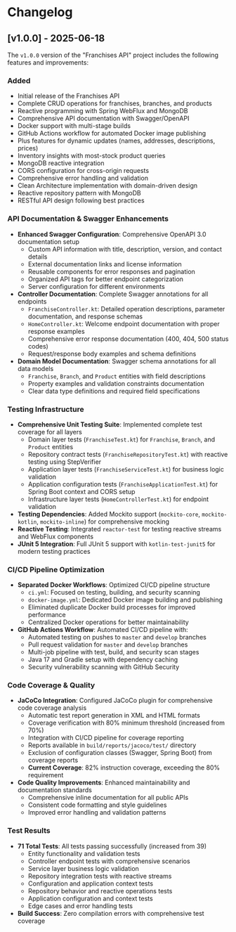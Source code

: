 # Changelog

## [v1.0.0] - 2025-06-18

The `v1.0.0` version of the "Franchises API" project includes the following features and improvements:

### Added
- Initial release of the Franchises API
- Complete CRUD operations for franchises, branches, and products
- Reactive programming with Spring WebFlux and MongoDB
- Comprehensive API documentation with Swagger/OpenAPI
- Docker support with multi-stage builds
- GitHub Actions workflow for automated Docker image publishing
- Plus features for dynamic updates (names, addresses, descriptions, prices)
- Inventory insights with most-stock product queries
- MongoDB reactive integration
- CORS configuration for cross-origin requests
- Comprehensive error handling and validation
- Clean Architecture implementation with domain-driven design
- Reactive repository pattern with MongoDB
- RESTful API design following best practices

### API Documentation & Swagger Enhancements
- **Enhanced Swagger Configuration**: Comprehensive OpenAPI 3.0 documentation setup
  - Custom API information with title, description, version, and contact details
  - External documentation links and license information
  - Reusable components for error responses and pagination
  - Organized API tags for better endpoint categorization
  - Server configuration for different environments
- **Controller Documentation**: Complete Swagger annotations for all endpoints
  - `FranchiseController.kt`: Detailed operation descriptions, parameter documentation, and response schemas
  - `HomeController.kt`: Welcome endpoint documentation with proper response examples
  - Comprehensive error response documentation (400, 404, 500 status codes)
  - Request/response body examples and schema definitions
- **Domain Model Documentation**: Swagger schema annotations for all data models
  - `Franchise`, `Branch`, and `Product` entities with field descriptions
  - Property examples and validation constraints documentation
  - Clear data type definitions and required field specifications

### Testing Infrastructure
- **Comprehensive Unit Testing Suite**: Implemented complete test coverage for all layers
  - Domain layer tests (`FranchiseTest.kt`) for `Franchise`, `Branch`, and `Product` entities
  - Repository contract tests (`FranchiseRepositoryTest.kt`) with reactive testing using StepVerifier
  - Application layer tests (`FranchiseServiceTest.kt`) for business logic validation
  - Application configuration tests (`FranchiseApplicationTest.kt`) for Spring Boot context and CORS setup
  - Infrastructure layer tests (`HomeControllerTest.kt`) for endpoint validation
- **Testing Dependencies**: Added Mockito support (`mockito-core`, `mockito-kotlin`, `mockito-inline`) for comprehensive mocking
- **Reactive Testing**: Integrated `reactor-test` for testing reactive streams and WebFlux components
- **JUnit 5 Integration**: Full JUnit 5 support with `kotlin-test-junit5` for modern testing practices

### CI/CD Pipeline Optimization
- **Separated Docker Workflows**: Optimized CI/CD pipeline structure
  - `ci.yml`: Focused on testing, building, and security scanning
  - `docker-image.yml`: Dedicated Docker image building and publishing
  - Eliminated duplicate Docker build processes for improved performance
  - Centralized Docker operations for better maintainability
- **GitHub Actions Workflow**: Automated CI/CD pipeline with:
  - Automated testing on pushes to `master` and `develop` branches
  - Pull request validation for `master` and `develop` branches
  - Multi-job pipeline with test, build, and security scan stages
  - Java 17 and Gradle setup with dependency caching
  - Security vulnerability scanning with GitHub Security

### Code Coverage & Quality
- **JaCoCo Integration**: Configured JaCoCo plugin for comprehensive code coverage analysis
  - Automatic test report generation in XML and HTML formats
  - Coverage verification with 80% minimum threshold (increased from 70%)
  - Integration with CI/CD pipeline for coverage reporting
  - Reports available in `build/reports/jacoco/test/` directory
  - Exclusion of configuration classes (Swagger, Spring Boot) from coverage reports
  - **Current Coverage**: 82% instruction coverage, exceeding the 80% requirement
- **Code Quality Improvements**: Enhanced maintainability and documentation standards
  - Comprehensive inline documentation for all public APIs
  - Consistent code formatting and style guidelines
  - Improved error handling and validation patterns

### Test Results
- **71 Total Tests**: All tests passing successfully (increased from 39)
  - Entity functionality and validation tests
  - Controller endpoint tests with comprehensive scenarios
  - Service layer business logic validation
  - Repository integration tests with reactive streams
  - Configuration and application context tests
  - Repository behavior and reactive operations tests
  - Application configuration and context tests
  - Edge cases and error handling tests
- **Build Success**: Zero compilation errors with comprehensive test coverage